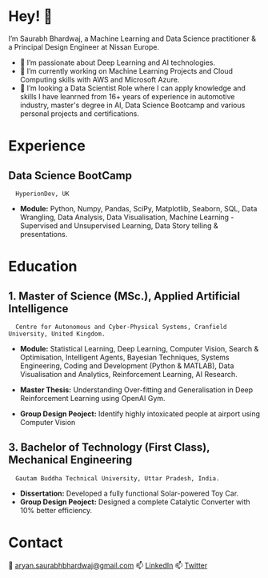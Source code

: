 # Hey! 👋
I’m Saurabh Bhardwaj, a Machine Learning and Data Science practitioner & a Principal Design Engineer at Nissan Europe.

- 💞️ I’m passionate about Deep Learning and AI technologies.
- 🌱 I’m currently working on Machine Learning Projects and Cloud Computing skills with AWS and Microsoft Azure.
- 👀 I’m looking a Data Scientist Role where I can apply knowledge and skills I have leanrned from 16+ years of experience in automotive industry, master's degree in AI, Data Science Bootcamp and various personal projects and certifications.

# Experience
## Data Science BootCamp
      HyperionDev, UK
      
- **Module:** Python, Numpy, Pandas, SciPy, Matplotlib, Seaborn, SQL, Data Wrangling, Data Analysis, Data Visualisation, Machine Learning - Supervised and Unsupervised Learning, Data Story telling & presentations. 

# Education 
## 1. Master of Science (MSc.), Applied Artificial Intelligence
      Centre for Autonomous and Cyber-Physical Systems, Cranfield University, United Kingdom.

- **Module:** Statistical Learning, Deep Learning, Computer Vision, Search & Optimisation, Intelligent Agents, Bayesian Techniques, Systems Engineering,
          Coding and Development (Python & MATLAB), Data Visualisation and Analytics, Reinforcement Learning, AI Research. 

- **Master Thesis:** Understanding Over-fitting and Generalisation in Deep Reinforcement Learning using OpenAI Gym.
- **Group Design Peoject:** Identify highly intoxicated people at airport using Computer Vision

## 3. Bachelor of Technology (First Class), Mechanical Engineering
      Gautam Buddha Technical University, Uttar Pradesh, India.

- **Dissertation:** Developed a fully functional Solar-powered Toy Car.
- **Group Design Peoject:** Designed a complete Catalytic Converter with 10% better efficiency.

# Contact
:e-mail: aryan.saurabhbhardwaj@gmail.com
📫 [LinkedIn](https://www.linkedin.com/in/saurabhbhardwajofficial/)
📫 [Twitter](https://twitter.com/saurabh_bhar)



<!---
Bhardwaj-Saurabh/Bhardwaj-Saurabh is a ✨ special ✨ repository because its `README.md` (this file) appears on your GitHub profile.
You can click the Preview link to take a look at your changes.
--->
